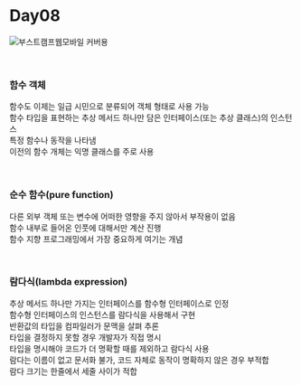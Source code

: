 # Day08

![부스트캠프웹모바일 커버용](https://github.com/user-attachments/assets/84701b44-4045-4433-88f7-6c3f4c292d8f)

<br>

### 함수 객체
함수도 이제는 일급 시민으로 분류되어 객체 형태로 사용 가능  
함수 타입을 표현하는 추상 메서드 하나만 담은 인터페이스(또는 추상 클래스)의 인스턴스  
특정 함수나 동작을 나타냄  
이전의 함수 개체는 익명 클래스를 주로 사용  

<br>

### 순수 함수(pure function)
다른 외부 객체 또는 변수에 어떠한 영향을 주지 않아서 부작용이 없음  
함수 내부로 들어온 인풋에 대해서만 계산 진행  
함수 지향 프로그래밍에서 가장 중요하게 여기는 개념  

<br>

### 람다식(lambda expression)
추상 메서드 하나만 가지는 인터페이스를 함수형 인터페이스로 인정  
함수형 인터페이스의 인스턴스를 람다식을 사용해서 구현  
반환값의 타입을 컴파일러가 문맥을 살펴 추론  
타입을 결정하지 못할 경우 개발자가 직접 명시  
타입을 명시해야 코드가 더 명확할 때를 제외하고 람다식 사용  
람다는 이름이 없고 문서화 불가, 코드 자체로 동작이 명확하지 않은 경우 부적합  
람다 크기는 한줄에서 세줄 사이가 적합  

<br>



